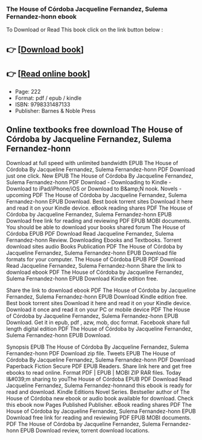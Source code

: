 ### The House of Córdoba Jacqueline Fernandez, Sulema Fernandez-honn ebook

To Download or Read This book click on the link button below :

## 👉  [**[Download book](http://ebooksharez.info/download.php?group=book&from=github.com&id=721629&lnk=1081 "Download book")**]

## 👉  [**[Read online book](http://ebooksharez.info/download.php?group=book&from=github.com&id=721629&lnk=1081 "Read online book")**]


* Page: 222
* Format: pdf / epub / kindle
* ISBN: 9798331487133
* Publisher: Barnes &amp; Noble Press



## Online textbooks free download The House of Córdoba by Jacqueline Fernandez, Sulema Fernandez-honn


Download at full speed with unlimited bandwidth EPUB The House of Córdoba By Jacqueline Fernandez, Sulema Fernandez-honn PDF Download just one click. New EPUB The House of Córdoba By Jacqueline Fernandez, Sulema Fernandez-honn PDF Download - Downloading to Kindle - Download to iPad/iPhone/iOS or Download to B&amp;amp;N nook. Novels - upcoming PDF The House of Córdoba by Jacqueline Fernandez, Sulema Fernandez-honn EPUB Download. Best book torrent sites Download it here and read it on your Kindle device. eBook reading shares PDF The House of Córdoba by Jacqueline Fernandez, Sulema Fernandez-honn EPUB Download free link for reading and reviewing PDF EPUB MOBI documents. You should be able to download your books shared forum The House of Córdoba EPUB PDF Download Read Jacqueline Fernandez, Sulema Fernandez-honn Review. Downloading Ebooks and Textbooks. Torrent download sites audio Books Publication PDF The House of Córdoba by Jacqueline Fernandez, Sulema Fernandez-honn EPUB Download file formats for your computer. The House of Córdoba EPUB PDF Download Read Jacqueline Fernandez, Sulema Fernandez-honn Share the link to download ebook PDF The House of Córdoba by Jacqueline Fernandez, Sulema Fernandez-honn EPUB Download Kindle edition free.

Share the link to download ebook PDF The House of Córdoba by Jacqueline Fernandez, Sulema Fernandez-honn EPUB Download Kindle edition free. Best book torrent sites Download it here and read it on your Kindle device. Download it once and read it on your PC or mobile device PDF The House of Córdoba by Jacqueline Fernandez, Sulema Fernandez-honn EPUB Download. Get it in epub, pdf , azw, mob, doc format. Facebook share full length digital edition PDF The House of Córdoba by Jacqueline Fernandez, Sulema Fernandez-honn EPUB Download.

Synopsis EPUB The House of Córdoba By Jacqueline Fernandez, Sulema Fernandez-honn PDF Download zip file. Tweets EPUB The House of Córdoba By Jacqueline Fernandez, Sulema Fernandez-honn PDF Download Paperback Fiction Secure PDF EPUB Readers. Share link here and get free ebooks to read online. Format PDF | EPUB | MOBI ZIP RAR files. Today I&amp;#039;m sharing to youThe House of Córdoba EPUB PDF Download Read Jacqueline Fernandez, Sulema Fernandez-honnand this ebook is ready for read and download. Kindle Editions Novel Series. Bestseller author of The House of Córdoba new ebook or audio book available for download. Check this ebook now Pages Published Publisher. eBook reading shares PDF The House of Córdoba by Jacqueline Fernandez, Sulema Fernandez-honn EPUB Download free link for reading and reviewing PDF EPUB MOBI documents. PDF The House of Córdoba by Jacqueline Fernandez, Sulema Fernandez-honn EPUB Download review, torrent download locations.





